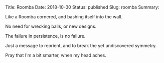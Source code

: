 Title: Roomba
Date: 2018-10-30
Status: published
Slug: roomba
Summary: 

<div class="post-poem">
Like a Roomba
cornered, 
and
bashing itself 
into the wall.

No need for 
wrecking balls, or
new designs.

The failure
in persistence,
is no failure.

Just a message
to reorient, and
to break the yet
undiscovered
symmetry.

Pray that I'm
a bit smarter,
when my head aches.
</div>

